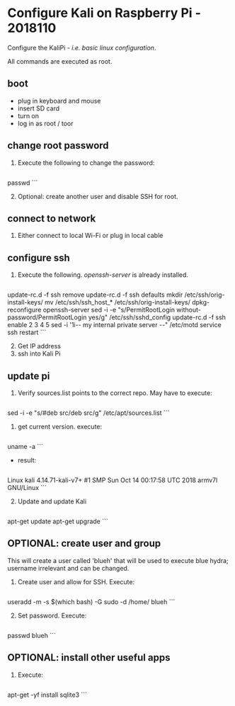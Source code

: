 # Configure Kali on Raspberry Pi - 2018110

Configure the KaliPi - _i.e. basic linux configuration_.

All commands are executed as root.


## boot

* plug in keyboard and mouse
* insert SD card
* turn on
* log in as root / toor


## change root password

1. Execute the following to change the password:

    ```
passwd
    ```

2. Optional: create another user and disable SSH for root.

    
## connect to network

1. Either connect to local Wi-Fi or plug in local cable


## configure ssh

1. Execute the following. _openssh-server_ is already installed.

    ```
update-rc.d -f ssh remove
update-rc.d -f ssh defaults
mkdir /etc/ssh/orig-install-keys/
mv /etc/ssh/ssh_host_* /etc/ssh/orig-install-keys/
dpkg-reconfigure openssh-server
sed -i -e "s/PermitRootLogin without-password/PermitRootLogin yes/g" /etc/ssh/sshd_config
update-rc.d -f ssh enable 2 3 4 5
sed -i '1i-- my internal private server --" /etc/motd
service ssh restart
    ```

2. Get IP address
3. ssh into Kali Pi


## update pi

1. Verify sources.list points to the correct repo. May have to execute:

    ```
sed -i -e "s/#deb src/deb src/g" /etc/apt/sources.list
    ```

1. get current version. execute:

    ```
uname -a
    ```

 * result:

    ```
Linux kali 4.14.71-kali-v7+ #1 SMP Sun Oct 14 00:17:58 UTC 2018 armv7l GNU/Linux
    ```

2. Update and update Kali

    ```
apt-get update
apt-get upgrade
    ```

## OPTIONAL: create user and group

This will create a user called 'blueh' that will be used to execute blue hydra; username irrelevant and can be changed.

1. Create user and allow for SSH. Execute:

    ```
useradd -m -s $(which bash) -G sudo -d /home/ blueh
    ```

2. Set password. Execute:

    ```
passwd blueh
    ```
    
## OPTIONAL: install other useful apps

1. Execute:

    ```
apt-get -yf install sqlite3
    ```
    